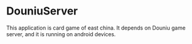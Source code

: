 DouniuServer
==================

This application is card game of east china. It depends on Douniu game server, and it is running on android devices.
